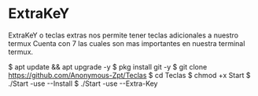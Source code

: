 # ExtraKeY
ExtraKeY o teclas extras nos permite tener teclas adicionales a nuestro termux  Cuenta con 7 las cuales son mas importantes en nuestra terminal termux. 

 $ apt update &amp;&amp; apt upgrade -y
 $ pkg install git -y
 $ git clone https://github.com/Anonymous-Zpt/Teclas
 $ cd Teclas 
 $ chmod +x Start 
 $ ./Start -use --Install
 $ ./Start -use --Extra-Key
